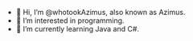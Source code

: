 - 👋 Hi, I’m @whotookAzimus, also known as Azimus.
- 👀 I’m interested in programming.
- 🌱 I’m currently learning Java and C#.

<!---
whotookAzimus/whotookAzimus is a ✨ special ✨ repository because its `README.md` (this file) appears on your GitHub profile.
You can click the Preview link to take a look at your changes.
--->
